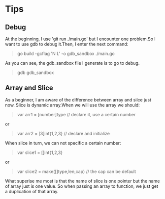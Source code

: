 # Tips
## Debug
At the beginning, I use 'git run ./main.go' but I encounter one problem.So I want to use gdb to debug it.Then, I enter the next command:
> go build -gcflag 'N L' -o gdb_sandbox ./main.go

As you can see, the gdb_sandbox file I generate is to go to debug.
> gdb gdb_sandbox

## Array and Slice
As a beginner, I am aware of the difference between array and silce just now. Slice is dynamic array.When we will use the array we should:
> var arr1 = [number]type  // declare it, use a certain number

or
> var arr2 = [3]int{1,2,3}  // declare and initialize

When slice in turn, we can not specific a certain number:
> var slice1 = []int{1,2,3}

or
> var slice2 = make([]type,len,cap)  // the cap can be default

What superise me most is that the name of slice is one pointer but the name of array just is one value. So when passing an array to function, we just get
a duplication of that array.
